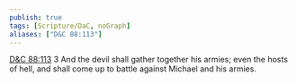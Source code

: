 ```yaml
---
publish: true
tags: [Scripture/DaC, noGraph]
aliases: ["D&C 88:113"]
---
```

[D&C 88:113](https://churchofjesuschrist.org/study/scriptures/dc-testament/dc/88?lang=eng&id=p113#p113) 3 And the devil shall gather together his armies; even the hosts of hell, and shall come up to battle against Michael and his armies.
